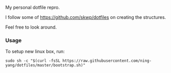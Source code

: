 My personal dotfile repro. 

I follow some of https://github.com/skwp/dotfiles on creating the structures.

Feel free to look around.

### Usage
To setup new linux box, run:

```sudo sh -c "$(curl -fsSL https://raw.githubusercontent.com/ning-yang/dotfiles/master/bootstrap.sh)"```
